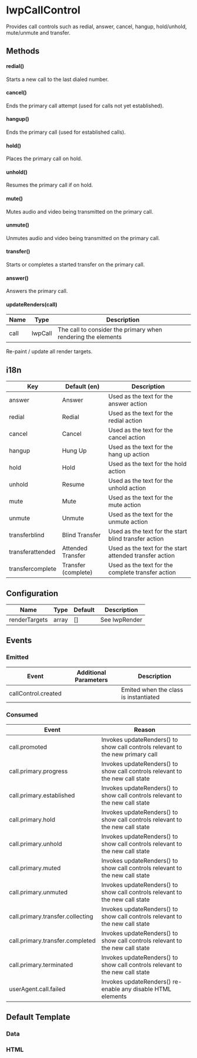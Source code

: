 # lwpCallControl

Provides call controls such as redial, answer, cancel, hangup, hold/unhold,
mute/unmute and transfer.

## Methods

#### redial()

Starts a new call to the last dialed number.

#### cancel()

Ends the primary call attempt (used for calls not yet established).

#### hangup()

Ends the primary call (used for established calls).

#### hold()

Places the primary call on hold.

#### unhold()

Resumes the primary call if on hold.

#### mute()

Mutes audio and video being transmitted on the primary call.

#### unmute()

Unmutes audio and video being transmitted on the primary call.

#### transfer()

Starts or completes a started transfer on the primary call.

#### answer()

Answers the primary call.

#### updateRenders(call)

| Name | Type    | Description                                                  |
| ---- | ------- | ------------------------------------------------------------ |
| call | lwpCall | The call to consider the primary when rendering the elements |

Re-paint / update all render targets.

## i18n

| Key              | Default (en)        | Description                                             |
| ---------------- | ------------------- | ------------------------------------------------------- |
| answer           | Answer              | Used as the text for the answer action                  |
| redial           | Redial              | Used as the text for the redial action                  |
| cancel           | Cancel              | Used as the text for the cancel action                  |
| hangup           | Hung Up             | Used as the text for the hang up action                 |
| hold             | Hold                | Used as the text for the hold action                    |
| unhold           | Resume              | Used as the text for the unhold action                  |
| mute             | Mute                | Used as the text for the mute action                    |
| unmute           | Unmute              | Used as the text for the unmute action                  |
| transferblind    | Blind Transfer      | Used as the text for the start blind transfer action    |
| transferattended | Attended Transfer   | Used as the text for the start attended transfer action |
| transfercomplete | Transfer (complete) | Used as the text for the complete transfer action       |

## Configuration

| Name          | Type  | Default | Description   |
| ------------- | ----- | ------- | ------------- |
| renderTargets | array | []      | See lwpRender |

## Events

### Emitted

| Event               | Additional Parameters | Description                           |
| ------------------- | --------------------- | ------------------------------------- |
| callControl.created |                       | Emited when the class is instantiated |

### Consumed

| Event                            | Reason                                                                         |
| -------------------------------- | ------------------------------------------------------------------------------ |
| call.promoted                    | Invokes updateRenders() to show call controls relevant to the new primary call |
| call.primary.progress            | Invokes updateRenders() to show call controls relevant to the new call state   |
| call.primary.established         | Invokes updateRenders() to show call controls relevant to the new call state   |
| call.primary.hold                | Invokes updateRenders() to show call controls relevant to the new call state   |
| call.primary.unhold              | Invokes updateRenders() to show call controls relevant to the new call state   |
| call.primary.muted               | Invokes updateRenders() to show call controls relevant to the new call state   |
| call.primary.unmuted             | Invokes updateRenders() to show call controls relevant to the new call state   |
| call.primary.transfer.collecting | Invokes updateRenders() to show call controls relevant to the new call state   |
| call.primary.transfer.completed  | Invokes updateRenders() to show call controls relevant to the new call state   |
| call.primary.terminated          | Invokes updateRenders() to show call controls relevant to the new call state   |
| userAgent.call.failed            | Invokes updateRenders() re-enable any disable HTML elements                    |

## Default Template

### Data

### HTML
